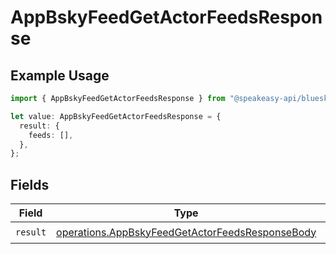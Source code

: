 # AppBskyFeedGetActorFeedsResponse

## Example Usage

```typescript
import { AppBskyFeedGetActorFeedsResponse } from "@speakeasy-api/bluesky/models/operations";

let value: AppBskyFeedGetActorFeedsResponse = {
  result: {
    feeds: [],
  },
};
```

## Fields

| Field                                                                                                              | Type                                                                                                               | Required                                                                                                           | Description                                                                                                        |
| ------------------------------------------------------------------------------------------------------------------ | ------------------------------------------------------------------------------------------------------------------ | ------------------------------------------------------------------------------------------------------------------ | ------------------------------------------------------------------------------------------------------------------ |
| `result`                                                                                                           | [operations.AppBskyFeedGetActorFeedsResponseBody](../../models/operations/appbskyfeedgetactorfeedsresponsebody.md) | :heavy_check_mark:                                                                                                 | N/A                                                                                                                |